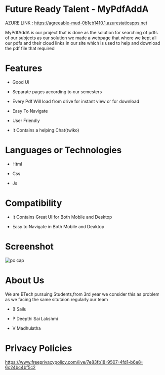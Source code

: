 # Future Ready Talent - MyPdfAddA



AZURE LINK : https://agreeable-mud-0b1eb1410.1.azurestaticapps.net



MyPdfAddA is our project that is done as the solution for searching of pdfs of our subjects 
as our solution we made a webpage that where we kept all our pdfs and their cloud links in our site which is used to help and download the pdf file that required


# Features
-  Good UI

-  Separate pages according to our semesters

-  Every Pdf Will load from drive for instant view or for download

-  Easy To Navigate

-  User Friendly

-  It Contains a helping Chat(twiko)



# Languages or Technologies

-  Html

-  Css

-  Js


# Compatibility
 -  It Contains Great UI for Both Mobile and Desktop
 
 -  Easy to Navigate in Both Mobile and Deaktop
 
# Screenshot
![pc cap](https://user-images.githubusercontent.com/110035582/197511434-dfb6eaf9-c80c-4394-999f-176908ee8bd0.png)


# About Us
We are BTech pursuing Students,from 3rd year we consider this as problem as we facing the same situtaion regularly.our team

-  B Sailu

-  P Deepthi Sai Lakshmi

-  V Madhulatha


# Privacy Policies 

https://www.freeprivacypolicy.com/live/7e83fb18-9507-4fd1-b6e8-6c24bc4bf5c2
